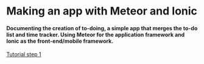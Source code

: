 # Making an app with Meteor and Ionic

#### Documenting the creation of to-doing, a simple app that merges the to-do list and time tracker. Using Meteor for the application framework and Ionic as the front-end/mobile framework.

[Tutorial step 1](https://github.com/stlouisweb/meteor-ionic-tutorial/blob/master/to-doing.md)

